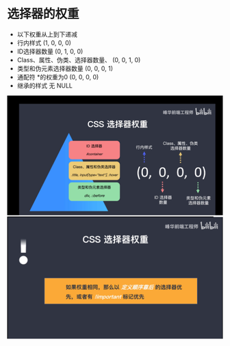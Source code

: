 # 选择器的权重 
- 以下权重从上到下递减
- 行内样式 						(1, 0, 0, 0)
- ID选择器数量 					(0, 1, 0, 0)
- Class、属性、伪类、选择器数量、	(0, 0, 1, 0)
- 类型和伪元素选择器数量                     (0, 0, 0, 1)
- 通配符 *的权重为0                                   (0, 0, 0, 0)
- 继承的样式                                           无 NULL


![权重](../../public/css/权重1.png)
![权重](../../public/css/权重2.png)
